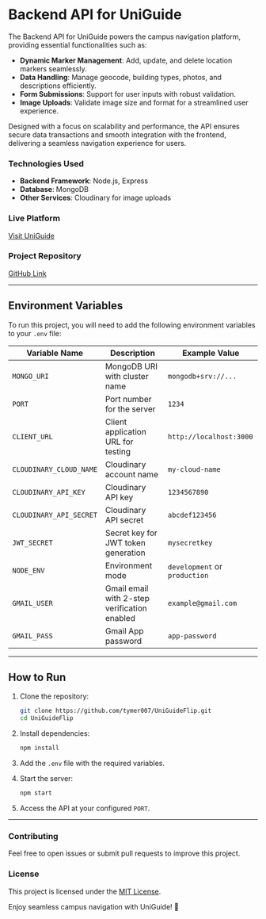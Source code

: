 # Backend API for UniGuide  

The Backend API for UniGuide powers the campus navigation platform, providing essential functionalities such as:  
- **Dynamic Marker Management**: Add, update, and delete location markers seamlessly.  
- **Data Handling**: Manage geocode, building types, photos, and descriptions efficiently.  
- **Form Submissions**: Support for user inputs with robust validation.  
- **Image Uploads**: Validate image size and format for a streamlined user experience.  

Designed with a focus on scalability and performance, the API ensures secure data transactions and smooth integration with the frontend, delivering a seamless navigation experience for users.  

### **Technologies Used**  
- **Backend Framework**: Node.js, Express  
- **Database**: MongoDB  
- **Other Services**: Cloudinary for image uploads  

### **Live Platform**  
[Visit UniGuide](https://uniguideng.com)  

### **Project Repository**  
[GitHub Link](https://github.com/tymer007/UniGuideFlip)  

---

## **Environment Variables**  

To run this project, you will need to add the following environment variables to your `.env` file:  

| Variable Name            | Description                                   | Example Value                  |  
|---------------------------|-----------------------------------------------|--------------------------------|  
| `MONGO_URI`               | MongoDB URI with cluster name                | `mongodb+srv://...`           |  
| `PORT`                    | Port number for the server                   | `1234`                         |  
| `CLIENT_URL`              | Client application URL for testing           | `http://localhost:3000`       |  
| `CLOUDINARY_CLOUD_NAME`   | Cloudinary account name                      | `my-cloud-name`               |  
| `CLOUDINARY_API_KEY`      | Cloudinary API key                           | `1234567890`                  |  
| `CLOUDINARY_API_SECRET`   | Cloudinary API secret                        | `abcdef123456`                |  
| `JWT_SECRET`              | Secret key for JWT token generation          | `mysecretkey`                 |  
| `NODE_ENV`                | Environment mode                             | `development` or `production` |  
| `GMAIL_USER`              | Gmail email with 2-step verification enabled | `example@gmail.com`           |  
| `GMAIL_PASS`              | Gmail App password                           | `app-password`                |  

---

## **How to Run**  

1. Clone the repository:  
   ```bash  
   git clone https://github.com/tymer007/UniGuideFlip.git  
   cd UniGuideFlip  
   ```  

2. Install dependencies:  
   ```bash  
   npm install  
   ```  

3. Add the `.env` file with the required variables.  

4. Start the server:  
   ```bash  
   npm start  
   ```  

5. Access the API at your configured `PORT`.  

---

### **Contributing**  
Feel free to open issues or submit pull requests to improve this project.  

### **License**  
This project is licensed under the [MIT License](LICENSE).  

Enjoy seamless campus navigation with UniGuide! 🌟